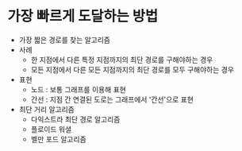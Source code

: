 # 가장 빠르게 도달하는 방법
- 가장 짧은 경로를 찾는 알고리즘
- 사례
  - 한 지점에서 다른 특정 지점까지의 최단 경로를 구해야하는 경우
  - 모든 지점에서 다른 모든 지점까지의 최단 경로를 모두 구해야하는 경우
- 표현
  - 노드 : 보통 그래프를 이용해 표현
  - 간선 : 지점 간 연결된 도로는 그래프에서 '간선'으로 표현
- 최단 거리 알고리즘
  - 다익스트라 최단 경로 알고리즘
  - 플로이드 워셜
  - 벨만 포드 알고리즘

